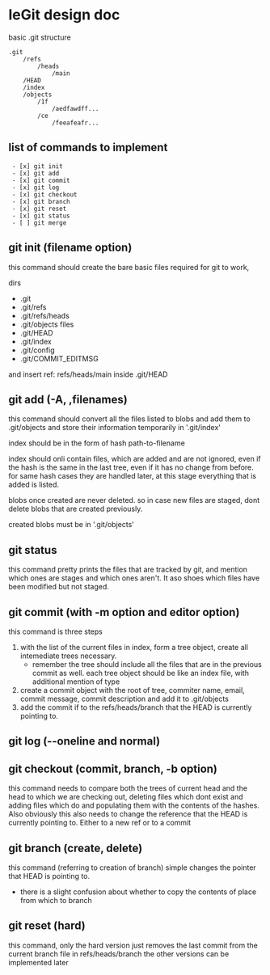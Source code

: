 # leGit design doc

basic .git structure

```
.git
    /refs
        /heads
            /main
    /HEAD
    /index
    /objects
        /1f
            /aedfawdff...
        /ce
            /feeafeafr...
```

## list of commands to implement

```
 - [x] git init
 - [x] git add
 - [x] git commit
 - [x] git log
 - [x] git checkout
 - [x] git branch
 - [x] git reset
 - [x] git status
 - [ ] git merge
```

## git init (filename option)

this command should create the bare basic files required for git to work,

dirs
- .git
- .git/refs
- .git/refs/heads
- .git/objects
files
- .git/HEAD
- .git/index
- .git/config
- .git/COMMIT_EDITMSG

and insert ref: refs/heads/main inside .git/HEAD

## git add (-A, ,filenames)

this command should convert all the files listed to blobs and add them to .git/objects and store their information temporarily in
'.git/index'

index should be in the form of
hash path-to-filename

index should onli contain files, which are added and are not ignored, even if the hash is the same in the last tree, even if it has no change from before. for same hash cases they are handled later, at this stage everything that is added is listed.

blobs once created are never deleted. so in case new files are staged, dont delete blobs that are created previously.

created blobs must be in '.git/objects'

## git status

this command pretty prints the files that are tracked by git, and mention which ones are stages and which ones aren't. It aso shoes which files have been modified but not staged.

## git commit (with -m option and editor option)

this command is three steps

1. with the list of the current files in index, form a tree object, create all intemediate trees necessary.
   - remember the tree should include all the files that are in the previous commit as well.
     <!-- if there is no previous commit, technicallly this is taken care of because of how hashing works, but do note this when working on the code -->
     each tree object should be like an index file, with additional mention of type
2. create a commit object with the root of tree, commiter name, email, commit message, commit description and add it to .git/objects
3. add the commit if to the refs/heads/branch that the HEAD is currently pointing to.

## git log (--oneline and normal)

## git checkout (commit, branch, -b option)

this command needs to compare both the trees of current head and the head to which we are checking out, deleting files which dont exist and adding files which do and populating them with the contents of the hashes. Also obviously this also needs to change the reference that the HEAD is currently pointing to. Either to a new ref or to a commit

## git branch (create, delete)

this command (referring to creation of branch) simple changes the pointer that HEAD is pointing to.

- there is a slight confusion about whether to copy the contents of place from which to branch

## git reset (hard)

this command, only the hard version just removes the last commit from the current branch file in refs/heads/branch
the other versions can be implemented later
